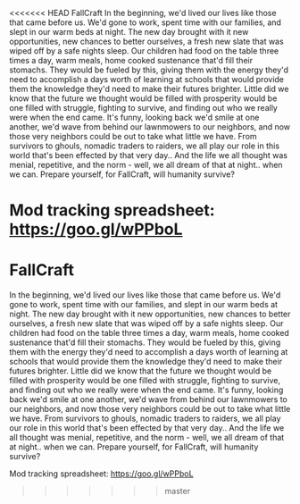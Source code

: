 <<<<<<< HEAD
FallCraft
 In the beginning, we'd lived our lives like those that came before us. We'd gone to work, spent time with our families, and slept in our warm beds at night. The new day brought with it new opportunities, new chances to better ourselves, a fresh new slate that was wiped off by a safe nights sleep. Our children had food on the table three times a day, warm meals, home cooked sustenance that'd fill their stomachs. They would be fueled by this, giving them with the energy they'd need to accomplish a days worth of learning at schools that would provide them the knowledge they'd need to make their futures brighter. Little did we know that the future we thought would be filled with prosperity would be one filled with struggle, fighting to survive, and finding out who we really were when the end came. It's funny, looking back we'd smile at one another, we'd wave from behind our lawnmowers to our neighbors, and now those very neighbors could be out to take what little we have. From survivors to ghouls, nomadic traders to raiders, we all play our role in this world that's been effected by that very day.. And the life we all thought was menial, repetitive, and the norm - well, we all dream of that at night.. when we can. Prepare yourself, for FallCraft, will humanity survive?
 
 Mod tracking spreadsheet: https://goo.gl/wPPboL
=======
# FallCraft
In the beginning, we'd lived our lives like those that came before us. We'd gone to work, spent time with our families, and slept in our warm beds at night. The new day brought with it new opportunities, new chances to better ourselves, a fresh new slate that was wiped off by a safe nights sleep. Our children had food on the table three times a day, warm meals, home cooked sustenance that'd fill their stomachs. They would be fueled by this, giving them with the energy they'd need to accomplish a days worth of learning at schools that would provide them the knowledge they'd need to make their futures brighter. Little did we know that the future we thought would be filled with prosperity would be one filled with struggle, fighting to survive, and finding out who we really were when the end came. It's funny, looking back we'd smile at one another, we'd wave from behind our lawnmowers to our neighbors, and now those very neighbors could be out to take what little we have. From survivors to ghouls, nomadic traders to raiders, we all play our role in this world that's been effected by that very day.. And the life we all thought was menial, repetitive, and the norm - well, we all dream of that at night.. when we can. Prepare yourself, for FallCraft, will humanity survive?

Mod tracking spreadsheet: https://goo.gl/wPPboL
>>>>>>> master

